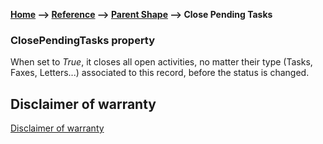 __[Home](/) --> [Reference](/ref)  -->  [Parent Shape](javascript:history.back()) --> Close Pending Tasks__

### ClosePendingTasks property

When set to *True*, it closes all open activities, no matter their type (Tasks, Faxes, Letters...) associated to this record, before the status is changed.


## Disclaimer of warranty

[Disclaimer of warranty](../../guides/common/DisclaimerOfWarranty.md)